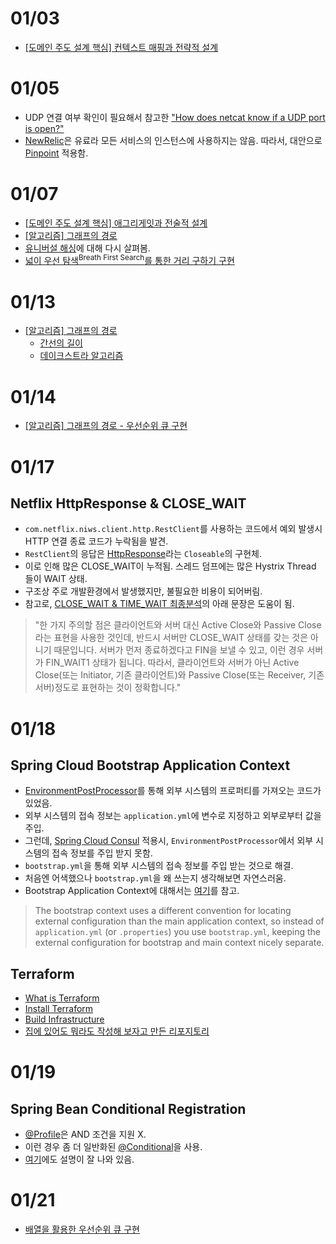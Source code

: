 # 01/03

- [[도메인 주도 설계 핵심] 컨텍스트 매핑과 전략적 설계](https://github.com/codehumane/what-i-learned/tree/master/dddd#컨텍스트-매핑과-전략적-설계)

# 01/05

- UDP 연결 여부 확인이 필요해서 참고한 ["How does netcat know if a UDP port is open?"](https://unix.stackexchange.com/questions/235830/how-does-netcat-know-if-a-udp-port-is-open)
- [NewRelic](https://newrelic.com/)은 유료라 모든 서비스의 인스턴스에 사용하지는 않음. 따라서, 대안으로 [Pinpoint](https://github.com/naver/pinpoint) 적용함.

# 01/07

- [[도메인 주도 설계 핵심] 애그리게잇과 전술적 설계](https://github.com/codehumane/what-i-learned/blob/master/dddd/README.md#애그리게잇과-전술적-설계)
- [[알고리즘] 그래프의 경로](https://github.com/codehumane/what-i-learned/blob/master/algorithm/paths-in-graph.md)
- [유니버설 해싱](https://github.com/codehumane/what-i-learned/blob/master/algorithm/number-algorithm.md#유니버설-해싱)에 대해 다시 살펴봄.
- [넓이 우선 탐색<sup>Breath First Search</sup>를 통한 거리 구하기 구현](https://github.com/codehumane/learn-algorithm-in-java/commit/3f5fa5d702adc5b46820e705f387598d5219a54e)

# 01/13

- [[알고리즘] 그래프의 경로](https://github.com/codehumane/what-i-learned/blob/master/algorithm/paths-in-graph.md#%EA%B7%B8%EB%9E%98%ED%94%84%EC%9D%98-%EA%B2%BD%EB%A1%9C)
  - [간선의 길이](https://github.com/codehumane/what-i-learned/blob/master/algorithm/paths-in-graph.md#%EA%B0%84%EC%84%A0%EC%9D%98-%EA%B8%B8%EC%9D%B4)
  - [데이크스트라 알고리즘](https://github.com/codehumane/what-i-learned/blob/master/algorithm/paths-in-graph.md#%EB%8D%B0%EC%9D%B4%ED%81%AC%EC%8A%A4%ED%8A%B8%EB%9D%BC-%EC%95%8C%EA%B3%A0%EB%A6%AC%EC%A6%98)

# 01/14

- [[알고리즘] 그래프의 경로 - 우선순위 큐 구현](https://github.com/codehumane/what-i-learned/blob/master/algorithm/paths-in-graph.md#%EC%9A%B0%EC%84%A0%EC%88%9C%EC%9C%84-%ED%81%90-%EA%B5%AC%ED%98%84)

# 01/17

## Netflix HttpResponse & CLOSE_WAIT

- `com.netflix.niws.client.http.RestClient`를 사용하는 코드에서 예외 발생시 HTTP 연결 종료 코드가 누락됨을 발견.
- `RestClient`의 응답은 [HttpResponse](https://github.com/Netflix/ribbon/blob/master/ribbon-httpclient/src/main/java/com/netflix/client/http/HttpResponse.java)라는 `Closeable`의 구현체.
- 이로 인해 많은 CLOSE_WAIT이 누적됨. 스레드 덤프에는 많은 Hystrix Thread 들이 WAIT 상태.
- 구조상 주로 개발환경에서 발생했지만, 불필요한 비용이 되어버림.
- 참고로, [CLOSE_WAIT & TIME_WAIT 최종분석](http://tech.kakao.com/2016/04/21/closewait-timewait/)의 아래 문장은 도움이 됨.

> "한 가지 주의할 점은 클라이언트와 서버 대신 Active Close와 Passive Close라는 표현을 사용한 것인데, 반드시 서버만 CLOSE_WAIT 상태를 갖는 것은 아니기 때문입니다. 서버가 먼저 종료하겠다고 FIN을 보낼 수 있고, 이런 경우 서버가 FIN_WAIT1 상태가 됩니다. 따라서, 클라이언트와 서버가 아닌 Active Close(또는 Initiator, 기존 클라이언트)와 Passive Close(또는 Receiver, 기존 서버)정도로 표현하는 것이 정확합니다."

# 01/18

## Spring Cloud Bootstrap Application Context

- [EnvironmentPostProcessor](https://docs.spring.io/spring-boot/docs/current/api/org/springframework/boot/env/EnvironmentPostProcessor.html)를 통해 외부 시스템의 프로퍼티를 가져오는 코드가 있었음.
- 외부 시스템의 접속 정보는 `application.yml`에 변수로 지정하고 외부로부터 값을 주입.
- 그런데, [Spring Cloud Consul](https://cloud.spring.io/spring-cloud-consul/) 적용시, `EnvironmentPostProcessor`에서 외부 시스템의 접속 정보를 주입 받지 못함.
- `bootstrap.yml`을 통해 외부 시스템의 접속 정보를 주입 받는 것으로 해결.
- 처음엔 어색했으나 `bootstrap.yml`을 왜 쓰는지 생각해보면 자연스러움.
- Bootstrap Application Context에 대해서는 [여기](https://cloud.spring.io/spring-cloud-static/spring-cloud.html#_the_bootstrap_application_context)를 참고.

> The bootstrap context uses a different convention for locating external configuration than the main application context, so instead of `application.yml` (or `.properties`) you use `bootstrap.yml`, keeping the external configuration for bootstrap and main context nicely separate.

## Terraform

- [What is Terraform](https://www.terraform.io/intro/index.html)
- [Install Terraform](https://www.terraform.io/intro/getting-started/install.html)
- [Build Infrastructure](https://www.terraform.io/intro/getting-started/build.html)
- [집에 있어도 뭐라도 작성해 보자고 만든 리포지토리](https://github.com/codehumane/terraform-tools)

# 01/19

## Spring Bean Conditional Registration

-  [@Profile](https://docs.spring.io/spring-boot/docs/current/reference/html/boot-features-profiles.html)은 AND 조건을 지원 X.
-  이런 경우 좀 더 일반화된 [@Conditional](https://docs.spring.io/spring-framework/docs/current/javadoc-api/org/springframework/context/annotation/Conditional.html)을 사용.
-  [여기](https://javapapers.com/spring/spring-conditional-annotation/)에도 설명이 잘 나와 있음.


# 01/21

- [배열을 활용한 우선순위 큐 구현](https://github.com/codehumane/learn-algorithm-in-java/commit/36cdd89ffef6f27d0d375e15990ed4dd9b3943f9)

